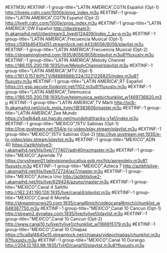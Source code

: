 #EXTM3U
#EXTINF:-1 group-title="LATIN AMERICA",CGTN Español (Opt-1)
http://livees.cgtn.com/1000e/prog_index.m3u
#EXTINF:-1 group-title="LATIN AMERICA",CGTN Español (Opt-2)
http://livefr.cgtn.com/1000e/prog_index.m3u
#EXTINF:-1 group-title="LATIN AMERICA",DW Español
http://dwstream3-lh.akamaihd.net/i/dwstream3_live@124409/index_1_av-p.m3u
#EXTINF:-1 group-title="LATIN AMERICA",Frecuencia Musical (Opt-1)
https://595b85410a151.streamlock.net:443/8056/8056/playlist.m3u
#EXTINF:-1 group-title="LATIN AMERICA",Frecuencia Musical (Opt-2)
http://streaminglivehd.com:1935/8056/8056/playlist.m3u8?fluxustv.m3u
#EXTINF:-1 group-title="LATIN AMERICA",Melody Channel
http://186.155.200.118:1935/live/MelodyChannel/playlist.m3u
#EXTINF:-1 group-title="LATIN AMERICA",MTV (Opt-1)
http://161.0.157.9/PLTV/88888888/224/3221226825/index.m3u8?fluxustv.m3u
#EXTINF:-1 group-title="LATIN AMERICA",RT Español
https://rt-esp.secure.footprint.net/1102.m3u8?fluxustv.m3u
#EXTINF:-1 group-title="LATIN AMERICA",Telemusica
http://186.155.200.118:1935/live/telemusica_web/chunklist_w1469736820.m3u
#EXTINF:-1 group-title="LATIN AMERICA",TV Marti
http://ocb-lh.akamaihd.net/i/ocb_mpls_tvmc1@383606/master.m3u
#EXTINF:-1 group-title="LATIN AMERICA",Zee Mundo
https://y5w8j4a9.ssl.hwcdn.net/mundohd/tracks-v1a1/index.m3u
#EXTINF:-1 group-title="MEXICO",15TV Sabinas (Opt-1)
http://live.gvstream.net:554/e-tv-video/play.stream/playlist.m3u
#EXTINF:-1 group-title="MEXICO",15TV Sabinas (Opt-2)
http://live.gvstream.net:1935/e-tv-video/play.stream/playlist.m3u
#EXTINF:-1 group-title="MEXICO",ADN 40
https://aztkhlslive3-i.akamaihd.net/hls/live/777407/adn40mx/master.m3u
#EXTINF:-1 group-title="MEXICO",Aprende TV
https://srvstream01.televisioneducativa.gob.mx/hls/aprendetv.m3u8?fluxustv.m3u
#EXTINF:-1 group-title="MEXICO",Azteca 7
http://aztkhlslive-i.akamaihd.net/hls/live/572724/az7/master.m3u
#EXTINF:-1 group-title="MEXICO",Azteca Uno
http://aztkhlslive2-i.akamaihd.net/hls/live/629424/azuno/master.m3u
#EXTINF:-1 group-title="MEXICO",Canal 4 Saltillo
http://162.241.190.126:1935/live/canal4/playlist.m3u
#EXTINF:-1 group-title="MEXICO",Canal 6 Morelia
http://streamingcws20.com:1935/canal6mich/videocanal6mich/chunklist_w848387750.m3u
#EXTINF:-1 group-title="MEXICO",Canal 10 Cancun (Opt-1)
http://stream2.dynalias.com:1935/live/tvlive1/playlist.m3u
#EXTINF:-1 group-title="MEXICO",Canal 10 Cancun (Opt-2)
http://www.canal10.tv/live/tvlive1/chunklist_w1166915179.m3u
#EXTINF:-1 group-title="MEXICO",Canal 10 Chiapas
https://5ca9af4645e15.streamlock.net/chiapas/videochiapas/chunklist.m3u8?fluxustv.m3u
#EXTINF:-1 group-title="MEXICO",Canal 10 Durango
http://204.12.193.98:1935/TvHD/canal10/playlist.m3u8?fluxustv.m3u
